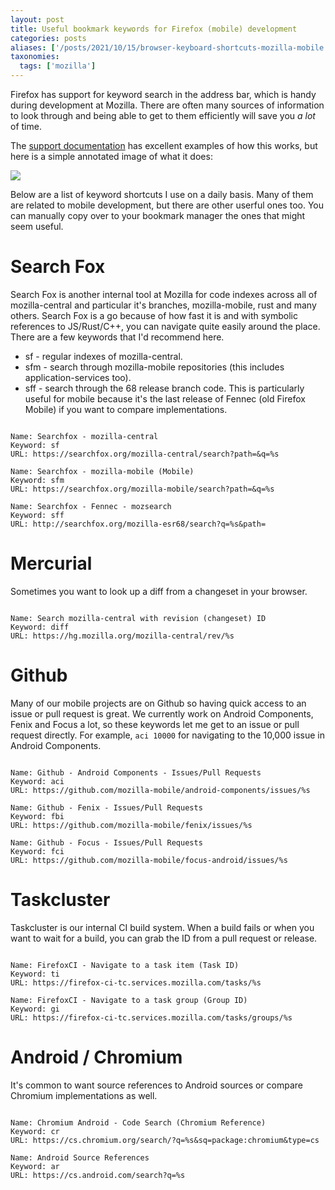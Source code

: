 ```yaml
---
layout: post
title: Useful bookmark keywords for Firefox (mobile) development
categories: posts
aliases: ['/posts/2021/10/15/browser-keyboard-shortcuts-mozilla-mobile']
taxonomies:
  tags: ['mozilla']
---
```


Firefox has support for keyword search in the address bar, which is handy during development at Mozilla. There are often many sources of information to look through and being able to get to them efficiently will save you _a lot_ of time.

The [support documentation][0] has excellent examples of how this works, but here is a simple annotated image of what it does:

![][1]

Below are a list of keyword shortcuts I use on a daily basis. Many of them are related to mobile development, but there are other userful ones too. You can manually copy over to your bookmark manager the ones that might seem useful.

# Search Fox

Search Fox is another internal tool at Mozilla for code indexes across all of mozilla-central and particular it's branches, mozilla-mobile, rust and many others. Search Fox is a go because of how fast it is and with symbolic references to JS/Rust/C++, you can navigate quite easily around the place. There are a few keywords that I'd recommend here.

 - sf - regular indexes of mozilla-central.
 - sfm - search through mozilla-mobile repositories (this includes application-services too).
 - sff - search through the 68 release branch code. This is particularly useful for mobile because it's the last release of Fennec (old Firefox Mobile) if you want to compare implementations.

```

Name: Searchfox - mozilla-central
Keyword: sf
URL: https://searchfox.org/mozilla-central/search?path=&q=%s

Name: Searchfox - mozilla-mobile (Mobile)
Keyword: sfm
URL: https://searchfox.org/mozilla-mobile/search?path=&q=%s

Name: Searchfox - Fennec - mozsearch
Keyword: sff
URL: http://searchfox.org/mozilla-esr68/search?q=%s&path=

```

# Mercurial

Sometimes you want to look up a diff from a changeset in your browser.

```

Name: Search mozilla-central with revision (changeset) ID
Keyword: diff
URL: https://hg.mozilla.org/mozilla-central/rev/%s

```

# Github

Many of our mobile projects are on Github so having quick access to an issue or pull request is great. We currently work on Android Components, Fenix and Focus a lot, so these keywords let me get to an issue or pull request directly. For example, `aci 10000` for navigating to the 10,000 issue in Android Components.

```

Name: Github - Android Components - Issues/Pull Requests
Keyword: aci
URL: https://github.com/mozilla-mobile/android-components/issues/%s

Name: Github - Fenix - Issues/Pull Requests
Keyword: fbi
URL: https://github.com/mozilla-mobile/fenix/issues/%s

Name: Github - Focus - Issues/Pull Requests
Keyword: fci
URL: https://github.com/mozilla-mobile/focus-android/issues/%s

```

# Taskcluster

Taskcluster is our internal CI build system. When a build fails or when you want to wait for a build, you can grab the ID from a pull request or release.

```

Name: FirefoxCI - Navigate to a task item (Task ID)
Keyword: ti
URL: https://firefox-ci-tc.services.mozilla.com/tasks/%s

Name: FirefoxCI - Navigate to a task group (Group ID)
Keyword: gi
URL: https://firefox-ci-tc.services.mozilla.com/tasks/groups/%s

```

# Android / Chromium

It's common to want source references to Android sources or compare Chromium implementations as well.

```

Name: Chromium Android - Code Search (Chromium Reference)
Keyword: cr
URL: https://cs.chromium.org/search/?q=%s&sq=package:chromium&type=cs

Name: Android Source References
Keyword: ar
URL: https://cs.android.com/search?q=%s

```

[0]: https://support.mozilla.org/en-US/kb/how-search-from-address-bar
[1]: /images/20211015/keywords.png
